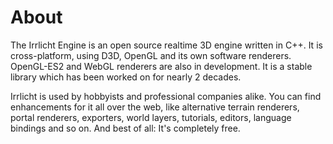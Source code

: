 # About
The Irrlicht Engine is an open source realtime 3D engine written in C++. It is cross-platform, using D3D, OpenGL and its own software renderers. OpenGL-ES2 and WebGL renderers are also in development. It is a stable library which has been worked on for nearly 2 decades. 

Irrlicht is used by hobbyists and professional companies alike. You can find enhancements for it all over the web, like alternative terrain renderers, portal renderers, exporters, world layers, tutorials, editors, language bindings and so on. And best of all: It's completely free. 
